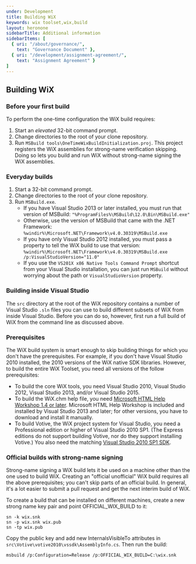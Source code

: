 ```yaml
---
under: Development
title: Building WiX
keywords: wix toolset,wix,build
layout: heronone
sidebarTitle: Additional information
sidebarItems: [
  { uri: "/about/governance/",
    text: "Governance Document" },
  { uri: "/development/assignment-agreement/",
    text: "Assignment Agreement" }
]
---
```


## Building WiX

### Before your first build

To perform the one-time configuration the WiX build requires:

1. Start an *elevated* 32-bit command prompt.
2. Change directories to the root of your clone repository.
3. Run `MSBuild tools\OneTimeWixBuildInitialization.proj`. This project registers the WiX assemblies for strong-name verification skipping. Doing so lets you build and run WiX without strong-name signing the WiX assemblies. 

### Everyday builds

1. Start a 32-bit command prompt.
2. Change directories to the root of your clone repository.
3. Run `MSBuild.exe`.
	- If you have Visual Studio 2013 or later installed, you must run that version of MSBuild: `"%ProgramFiles%\MSBuild\12.0\Bin\MSBuild.exe"`
	- Otherwise, use the version of MSBuild that came with the .NET Framework: `%windir%\Microsoft.NET\Framework\v4.0.30319\MSBuild.exe`
	- If you have only Visual Studio 2012 installed, you must pass a property to tell the WiX build to use that version: `%windir%\Microsoft.NET\Framework\v4.0.30319\MSBuild.exe /p:VisualStudioVersion="11.0"`
	- If you use the `VS201X x86 Native Tools Command Prompt` shortcut from your Visual Studio installation, you can just run `MSBuild` without worrying about the path or `VisualStudioVersion` property.

### Building inside Visual Studio

The `src` directory at the root of the WiX repository contains a number of Visual Studio `.sln` files you can use to build different subsets of WiX from inside Visual Studio. Before you can do so, however, first run a full build of WiX from the command line as discussed above.   

### Prerequisites

The WiX build system is smart enough to skip building things for which you don't have the prerequisites. For example, if you don't have Visual Studio 2010 installed, the 2010 versions of the WiX native SDK libraries. However, to build the entire WiX Toolset, you need all versions of the follow prerequisites:  

- To build the core WiX tools, you need Visual Studio 2010, Visual Studio 2012, Visual Studio 2013, and/or Visual Studio 2015.
- To build the WiX.chm help file, you need [Microsoft HTML Help Workshop 1.4 or later](http://msdn2.microsoft.com/library/ms670169.aspx). Microsoft HTML Help Workshop is included and installed by Visual Studio 2013 and later; for other versions, you have to download and install it manually.
- To build Votive, the WiX project system for Visual Studio, you need a Professional edition or higher of Visual Studio 2010 SP1. (The Express editions do not support building Votive, nor do they support installing Votive.) You also need the matching [Visual Studio 2010 SP1 SDK](http://www.microsoft.com/en-us/download/details.aspx?id=21835).

### Official builds with strong-name signing

Strong-name signing a WiX build lets it be used on a machine other than the one used to build WiX. Creating an "official unofficial" WiX build requires all the above prerequisites; you can't skip parts of an official build. In general, it's a lot easier to submit a pull request and get the next interim build of WiX.

To create a build that can be installed on different machines, create a new strong name key pair and point OFFICIAL_WIX_BUILD to it:

	sn -k wix.snk
	sn -p wix.snk wix.pub
	sn -tp wix.pub

Copy the public key and add new InternalsVisibleTo attributes in `src\Votive\votive2010\vssdk\AssemblyInfo.cs`. Then run the build:

	msbuild /p:Configuration=Release /p:OFFICIAL_WIX_BUILD=C:\wix.snk
